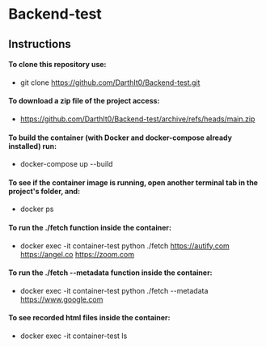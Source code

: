 # Backend-test


## Instructions


#### To clone this repository use:
  
  - git clone https://github.com/DarthIt0/Backend-test.git


#### To download a zip file of the project access:
  
  - https://github.com/DarthIt0/Backend-test/archive/refs/heads/main.zip


#### To build the container (with Docker and docker-compose already installed) run:

  - docker-compose up --build


#### To see if the container image is running, open another terminal tab in the project's folder, and:

  - docker ps


#### To run the ./fetch function inside the container:

  - docker exec -it container-test python ./fetch https://autify.com https://angel.co https://zoom.com


#### To run the ./fetch --metadata function inside the container:

  - docker exec -it container-test python ./fetch --metadata https://www.google.com


#### To see recorded html files inside the container:

  - docker exec -it container-test ls
